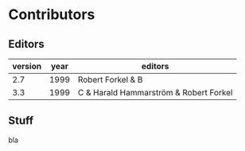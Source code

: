 # Contributors

## Editors

version | year | editors
 --- | --- | ---
2.7 | 1999 | Robert Forkel & B
3.3 | 1999 | C & Harald Hammarström & Robert Forkel


## Stuff

bla